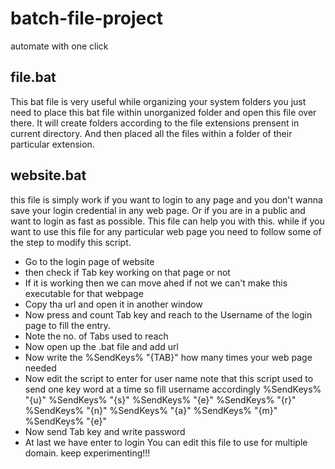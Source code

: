 # batch-file-project
automate with one click

## file.bat
This bat file is very useful while organizing your system folders you just need to place this bat file within unorganized folder
and open this file over there.
It will create folders according to the file extensions prensent in current directory. And then placed all the files within a folder of their particular extension.

## website.bat
this file is simply work if you want to login to any page and you don't wanna save your login credential in any web page. Or if you are in a public and want to login as fast as possible. This file can help you with this.
while if you want to use this file for any particular web page you need to follow some of the step to modify this script.
  - Go to the login page of website
  - then check if Tab key working on that page or not
  - If it is working then we can move ahed if not we can't make this executable for that webpage
  - Copy tha url and open it in another window
  - Now press and count Tab key and reach to the Username of the login page to fill the entry.
  - Note the no. of Tabs used to reach
  - Now open up the .bat file and add url
  - Now write the %SendKeys% "{TAB}" how many times your web page needed
  - Now edit the script to enter for user name note that this script used to send one key word at a time so fill username accordingly
  %SendKeys% "{u}"
  %SendKeys% "{s}"
  %SendKeys% "{e}"
  %SendKeys% "{r}"
  %SendKeys% "{n}"
  %SendKeys% "{a}"
  %SendKeys% "{m}"
  %SendKeys% "{e}"
  - Now send Tab key and write password
  - At last we have enter to login 
You can edit this file to use for multiple domain.
keep experimenting!!!
